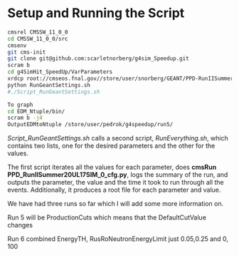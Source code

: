 # Setup and Running the Script

```bash
cmsrel CMSSW_11_0_0
cd CMSSW_11_0_0/src
cmsenv
git cms-init
git clone git@github.com:scarletnorberg/g4sim_Speedup.git
scram b
cd g4SimHit_SpeedUp/VarParameters
xrdcp root://cmseos.fnal.gov//store/user/snorberg/GEANT/PPD-RunIISummer20UL17GEN-00001.root .
python RunGeantSettings.sh
#./Script_RunGeantSettings.sh
```
```bash
To graph
cd EDM_Ntuple/bin/
scram b -j4
OutputEDMtoNtuple /store/user/pedrok/g4speedup/run5/ 
```
*Script_RunGeantSettings.sh* calls a second script, *RunEverything.sh*, which contains two lists, 
one for the desired parameters and the other for the values.

The first script iterates all the values for each parameter, does **cmsRun PPD_RunIISummer20UL17SIM_0_cfg.py**,
logs the summary of the run, and outputs the parameter, the value and the time it took to run through all the events.
Additionally, it produces a root file for each parameter and value.

We have had three runs so far which I will add some more information on.

Run 5 will be ProductionCuts which means that the DefaultCutValue changes 

Run 6 combined EnergyTH, RusRoNeutronEnergyLimit just 0.05,0.25 and 0, 100
